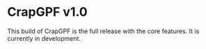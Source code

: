 # CrapGPF v1.0
This build of CrapGPF is the full release with the core features. It is currently in development.